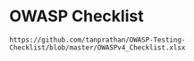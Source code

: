 # OWASP Checklist

`https://github.com/tanprathan/OWASP-Testing-Checklist/blob/master/OWASPv4_Checklist.xlsx`